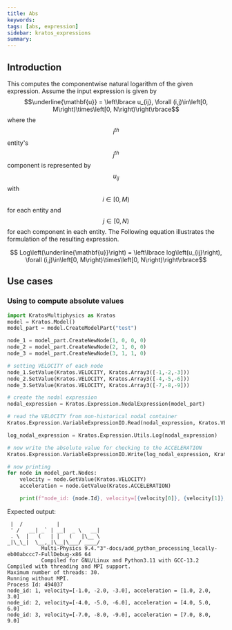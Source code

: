 ```yaml
---
title: Abs
keywords: 
tags: [abs, expression]
sidebar: kratos_expressions
summary: 
---
```


## Introduction

This computes the componentwise natural logarithm of the given expression. Assume the input expression is given by $$\underline{\mathbf{u}} = \left\lbrace u_{ij},  \forall (i,j)\in\left[0, M\right)\times\left[0, N\right)\right\rbrace$$ where the $$i^{th}$$ entity's $$j^{th}$$ component is represented by $$u_{ij}$$ with $$i\in \left[0, M\right)$$ for each entity and $$j\in \left[0, N\right)$$ for each component in each entity. The Following equation illustrates the formulation of the resulting expression.

<p align="center">$$ Log\left(\underline{\mathbf{u}}\right) = \left\lbrace log\left(u_{ij}\right),  \forall (i,j)\in\left[0, M\right)\times\left[0, N\right)\right\rbrace$$</p>

## Use cases

### Using to compute absolute values
```python
import KratosMultiphysics as Kratos
model = Kratos.Model()
model_part = model.CreateModelPart("test")

node_1 = model_part.CreateNewNode(1, 0, 0, 0)
node_2 = model_part.CreateNewNode(2, 1, 0, 0)
node_3 = model_part.CreateNewNode(3, 1, 1, 0)

# setting VELOCITY of each node
node_1.SetValue(Kratos.VELOCITY, Kratos.Array3([-1,-2,-3]))
node_2.SetValue(Kratos.VELOCITY, Kratos.Array3([-4,-5,-6]))
node_3.SetValue(Kratos.VELOCITY, Kratos.Array3([-7,-8,-9]))

# create the nodal expression
nodal_expression = Kratos.Expression.NodalExpression(model_part)

# read the VELOCITY from non-historical nodal container
Kratos.Expression.VariableExpressionIO.Read(nodal_expression, Kratos.VELOCITY, False)

log_nodal_expression = Kratos.Expression.Utils.Log(nodal_expression)

# now write the absolute value for checking to the ACCELERATION
Kratos.Expression.VariableExpressionIO.Write(log_nodal_expression, Kratos.ACCELERATION, False)

# now printing
for node in model_part.Nodes:
    velocity = node.GetValue(Kratos.VELOCITY)
    acceleration = node.GetValue(Kratos.ACCELERATION)

    print(f"node_id: {node.Id}, velocity=[{velocity[0]}, {velocity[1]}, {velocity[2]}], acceleration = [{acceleration[0]}, {acceleration[1]}, {acceleration[2]}]")
```

Expected output:
```console
 |  /           |
 ' /   __| _` | __|  _ \   __|
 . \  |   (   | |   (   |\__ \
_|\_\_|  \__,_|\__|\___/ ____/
           Multi-Physics 9.4."3"-docs/add_python_processing_locally-eb00abccc7-FullDebug-x86_64
           Compiled for GNU/Linux and Python3.11 with GCC-13.2
Compiled with threading and MPI support.
Maximum number of threads: 30.
Running without MPI.
Process Id: 494037
node_id: 1, velocity=[-1.0, -2.0, -3.0], acceleration = [1.0, 2.0, 3.0]
node_id: 2, velocity=[-4.0, -5.0, -6.0], acceleration = [4.0, 5.0, 6.0]
node_id: 3, velocity=[-7.0, -8.0, -9.0], acceleration = [7.0, 8.0, 9.0]
```
